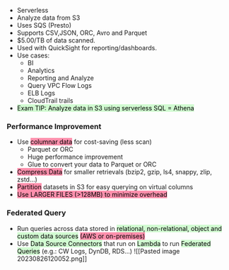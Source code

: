 - Serverless
- Analyze data from S3
- Uses SQS (Presto)
- Supports CSV,JSON, ORC, Avro and Parquet
- $5.00/TB of data scanned.
- Used with QuickSight for reporting/dashboards.
- Use cases:
	- BI
	- Analytics
	- Reporting and Analyze
	- Query VPC Flow Logs
	- ELB Logs
	- CloudTrail trails
- <mark style="background: #BBFABBA6;">Exam TIP: Analyze data in S3 using serverless SQL = Athena</mark>

### Performance Improvement
- Use <mark style="background: #FF5582A6;">columnar data</mark> for cost-saving (less scan)
	- Parquet or ORC
	- Huge performance improvement
	- Glue to convert your data to Parquet or ORC
- <mark style="background: #FF5582A6;">Compress Data</mark> for smaller retrievals (bzip2, gzip, ls4, snappy, zlip, zstd...)
- <mark style="background: #FF5582A6;">Partition</mark> datasets in S3 for easy querying on virtual columns
- <mark style="background: #FF5582A6;">Use LARGER FILES (>128MB) to minimize overhead</mark>

### Federated Query
- Run queries across data stored in <mark style="background: #BBFABBA6;">relational, non-relational, object and custom data sources</mark> <mark style="background: #FF5582A6;">(AWS or on-premises)</mark>
- Use <mark style="background: #BBFABBA6;">Data Source Connectors</mark> that run on <mark style="background: #BBFABBA6;">Lambda</mark> to run <mark style="background: #BBFABBA6;">Federated Queries</mark> (e.g.: CW Logs, DynDB, RDS...)
![[Pasted image 20230826120052.png]]